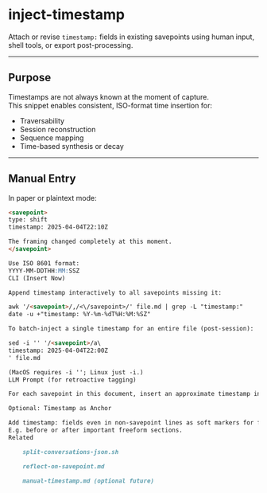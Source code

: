 <!--
© 2025 Peter Salvato. All rights reserved.
Part of the Savepoint Protocol™ cognitive system.
Use permitted under the CC BY-NC 4.0 License.
-->


# inject-timestamp

Attach or revise `timestamp:` fields in existing savepoints using human input, shell tools, or export post-processing.

---

## Purpose

Timestamps are not always known at the moment of capture.  
This snippet enables consistent, ISO-format time insertion for:

- Traversability
- Session reconstruction
- Sequence mapping
- Time-based synthesis or decay

---

## Manual Entry

In paper or plaintext mode:

```markdown
<savepoint>
type: shift
timestamp: 2025-04-04T22:10Z

The framing changed completely at this moment.
</savepoint>

Use ISO 8601 format:
YYYY-MM-DDTHH:MM:SSZ
CLI (Insert Now)

Append timestamp interactively to all savepoints missing it:

awk '/<savepoint>/,/<\/savepoint>/' file.md | grep -L "timestamp:"
date -u +"timestamp: %Y-%m-%dT%H:%M:%SZ"

To batch-inject a single timestamp for an entire file (post-session):

sed -i '' '/<savepoint>/a\
timestamp: 2025-04-04T22:00Z
' file.md

(MacOS requires -i ''; Linux just -i.)
LLM Prompt (for retroactive tagging)

For each savepoint in this document, insert an approximate timestamp in ISO 8601 UTC format. Use contextual cues if available. If unknown, estimate or mark as null.

Optional: Timestamp as Anchor

Add timestamp: fields even in non-savepoint lines as soft markers for future reconstruction.
E.g. before or after important freeform sections.
Related

    split-conversations-json.sh

    reflect-on-savepoint.md

    manual-timestamp.md (optional future)